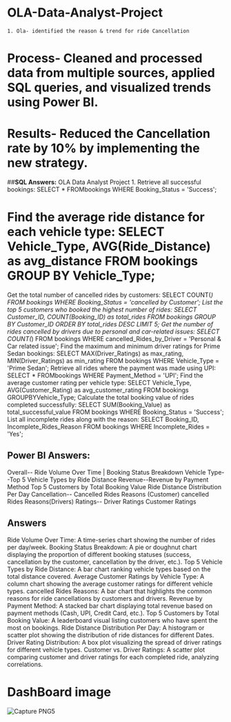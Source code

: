 # OLA-Data-Analyst-Project
	1. Ola- identified the reason & trend for ride Cancellation
# Process- Cleaned and processed data from multiple sources, applied SQL queries, and visualized trends using Power BI.
# Results- Reduced the Cancellation rate by 10% by implementing the new strategy.
##**SQL Answers:** OLA Data Analyst Project 1. Retrieve all successful bookings: SELECT * FROMbookings WHERE Booking_Status = 'Success';
# Find the average ride distance for each vehicle type: SELECT Vehicle_Type, AVG(Ride_Distance) as avg_distance FROM bookings GROUP BY Vehicle_Type;
Get the total number of cancelled rides by customers: SELECT COUNT(*) FROM bookings WHERE Booking_Status = 'cancelled by Customer';
List the top 5 customers who booked the highest number of rides: SELECT Customer_ID, COUNT(Booking_ID) as total_rides FROM bookings GROUP BY Customer_ID ORDER BY total_rides DESC LIMIT 5;
Get the number of rides cancelled by drivers due to personal and car-related issues: SELECT COUNT(*) FROM bookings WHERE cancelled_Rides_by_Driver = 'Personal & Car related issue';
Find the maximum and minimum driver ratings for Prime Sedan bookings: SELECT MAX(Driver_Ratings) as max_rating, MIN(Driver_Ratings) as min_rating FROM bookings WHERE Vehicle_Type = 'Prime Sedan';
Retrieve all rides where the payment was made using UPI: SELECT * FROMbookings WHERE Payment_Method = 'UPI';
Find the average customer rating per vehicle type: SELECT Vehicle_Type, AVG(Customer_Rating) as avg_customer_rating FROM bookings GROUPBYVehicle_Type;
Calculate the total booking value of rides completed successfully: SELECT SUM(Booking_Value) as total_successful_value FROM bookings WHERE Booking_Status = 'Success';
List all incomplete rides along with the reason: SELECT Booking_ID, Incomplete_Rides_Reason FROM bookings WHERE Incomplete_Rides = 'Yes';
## **Power BI Answers:**
Overall-- Ride Volume Over Time | Booking Status Breakdown
Vehicle Type--Top 5 Vehicle Types by Ride Distance
Revenue--Revenue by Payment Method Top 5 Customers by Total Booking Value Ride Distance Distribution Per Day
Cancellation-- Cancelled Rides Reasons (Customer) cancelled Rides Reasons(Drivers)
Ratings-- Driver Ratings Customer Ratings
## **Answers**
Ride Volume Over Time: A time-series chart showing the number of rides per day/week.
Booking Status Breakdown: A pie or doughnut chart displaying the proportion of different booking statuses (success, cancellation by the customer, cancellation by the driver, etc.).
Top 5 Vehicle Types by Ride Distance: A bar chart ranking vehicle types based on the total distance covered.
Average Customer Ratings by Vehicle Type: A column chart showing the average customer ratings for different vehicle types.
cancelled Rides Reasons: A bar chart that highlights the common reasons for ride cancellations by customers and drivers.
Revenue by Payment Method: A stacked bar chart displaying total revenue based on payment methods (Cash, UPI, Credit Card, etc.).
Top 5 Customers by Total Booking Value: A leaderboard visual listing customers who have spent the most on bookings.
Ride Distance Distribution Per Day: A histogram or scatter plot showing the distribution of ride distances for different Dates.
Driver Rating Distribution: A box plot visualizing the spread of driver ratings for different vehicle types.
Customer vs. Driver Ratings: A scatter plot comparing customer and driver ratings for each completed ride, analyzing correlations.
# DashBoard image 
![Capture PNG5](https://github.com/user-attachments/assets/519108c4-3d6d-4ed4-87bd-84c7faeb94ca)





